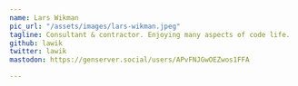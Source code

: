 ```yaml
---
name: Lars Wikman
pic_url: "/assets/images/lars-wikman.jpeg"
tagline: Consultant & contractor. Enjoying many aspects of code life.
github: lawik
twitter: lawik
mastodon: https://genserver.social/users/APvFNJGwOEZwos1FFA

---
```

